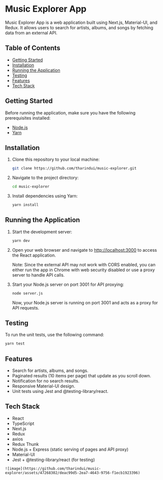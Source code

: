 
# Music Explorer App

Music Explorer App is a web application built using Next.js, Material-UI, and Redux. It allows users to search for artists, albums, and songs by fetching data from an external API.

## Table of Contents
- [Getting Started](#getting-started)
- [Installation](#installation)
- [Running the Application](#running-the-application)
- [Testing](#testing)
- [Features](#features)
- [Tech Stack](#tech-stack)

## Getting Started

Before running the application, make sure you have the following prerequisites installed:

- [Node.js](https://nodejs.org/)
- [Yarn](https://yarnpkg.com/)

## Installation

1. Clone this repository to your local machine:

   ```bash
   git clone https://github.com/tharindui/music-explorer.git
   ```

2. Navigate to the project directory:

   ```bash
   cd music-explorer
   ```

3. Install dependencies using Yarn:

   ```bash
   yarn install
   ```

## Running the Application

1. Start the development server:

   ```bash
   yarn dev
   ```

2. Open your web browser and navigate to [http://localhost:3000](http://localhost:3000) to access the React application.

   Note: Since the external API may not work with CORS enabled, you can either run the app in Chrome with web security disabled or use a proxy server to handle API calls.

3. Start your Node.js server on port 3001 for API proxying:

   ```bash
   node server.js
   ```

   Now, your Node.js server is running on port 3001 and acts as a proxy for API requests.

## Testing

To run the unit tests, use the following command:

```bash
yarn test
```

## Features

- Search for artists, albums, and songs.
- Paginated results (10 items per page) that update as you scroll down.
- Notification for no search results.
- Responsive Material-UI design.
- Unit tests using Jest and @testing-library/react.

## Tech Stack

- React
- TypeScript
- Next.js
- Redux
- axios
- Redux Thunk
- Node.js + Express (static serving of pages and API proxy)
- Material-UI
- Jest + @testing-library/react (for testing)
```
![image](https://github.com/tharindui/music-explorer/assets/47268302/deac99d5-2ea7-4643-9756-f1ecb1923396)
